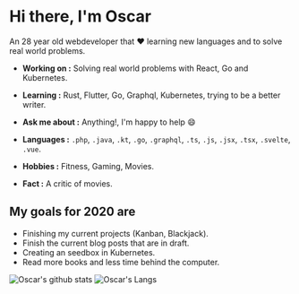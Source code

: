# Hi there, I'm Oscar

An 28 year old webdeveloper that :heart: learning new languages and to solve real world problems.

-  **Working on :** Solving real world problems with React, Go and Kubernetes.
-  **Learning :** Rust, Flutter, Go, Graphql, Kubernetes, trying to be a better writer.
-  **Ask me about :** Anything!, I'm happy to help :smile:

-  **Languages :** `.php`, `.java`, `.kt`, `.go`, `.graphql`, `.ts`, `.js`, `.jsx`, `.tsx`, `.svelte`, `.vue`.
-  **Hobbies :** Fitness, Gaming, Movies.
-  **Fact :** A critic of movies.


## My goals for 2020 are
- Finishing my current projects (Kanban, Blackjack).
- Finish the current blog posts that are in draft.
- Creating an seedbox in Kubernetes.
- Read more books and less time behind the computer.

![Oscar's github stats](https://github-readme-stats.vercel.app/api?username=oscarteg&count_private=true&show_icons=true)
![Oscar's Langs](https://github-readme-stats.vercel.app/api/top-langs/?username=oscarteg)

